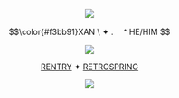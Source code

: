 <p align="center">
<img src="https://64.media.tumblr.com/bc4c08b37b1d595b30f94bcfcb1d87b0/8ac72bb49761ea20-60/s1280x1920/8a6df86f02abd8aa33c4584d9f508ce9d027d20c.gifv"/>
</p>
<p align="center">
$$\color{#f3bb91}XAN \  ✦ . 　⁺ HE/HIM $$ 
</p>
<p align="center">
<img src="https://64.media.tumblr.com/95be972ed88a4bab674700df2aa8c162/dba775b37679fbca-10/s500x750/a96aeb7fb427515f06038eb7f4c6bb0b0d69d4d1.pnj"/>
</p>

<div align="center">

  [RENTRY](https://rentry.co/bufor)  ✦  [RETROSPRING](https://retrospring.net/@bloodycherryr) 
<p align="center">
<img src="https://64.media.tumblr.com/64084f352d1664758e1a4febcb0e4464/8ac72bb49761ea20-51/s1280x1920/6f95cb38697fbf131637f4c1a8b625d9b372f3cf.gifv"/>
</p>

